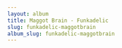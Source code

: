```yaml
---
layout: album
title: Maggot Brain - Funkadelic
slug: funkadelic-maggotbrain
album_slug: funkadelic-maggotbrain
---
```

